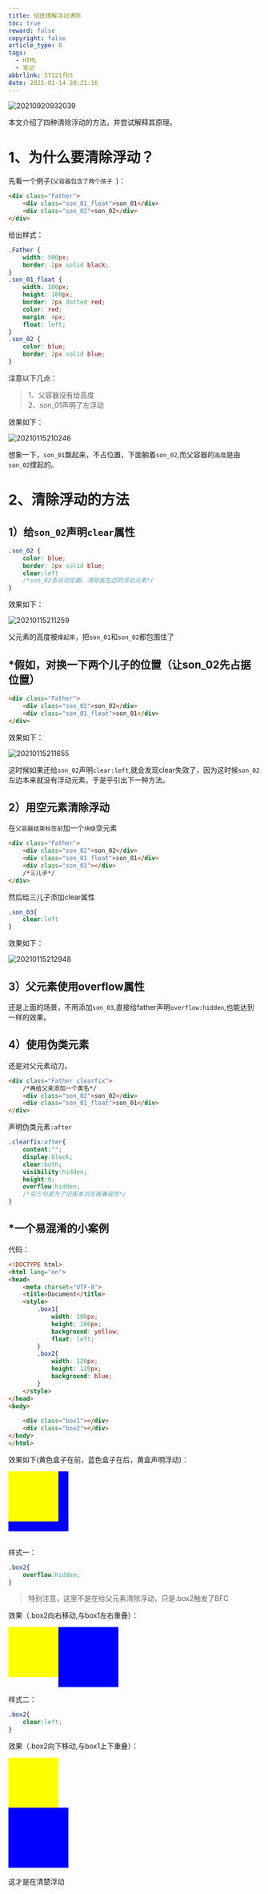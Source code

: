 ```yaml
---
title: 彻底理解浮动清除
toc: true
reward: false
copyright: false
article_type: 0
tags:
  - HTML
  - 笔记
abbrlink: 57121fb5
date: 2021-01-14 20:21:16
---
```


![20210920932039](https://cdn.jsdelivr.net/gh/Anyway521/blogpic2@main/image/20210920932039.jpg)

本文介绍了四种清除浮动的方法，并尝试解释其原理。
<!-- more -->
# 1、为什么要清除浮动？
先看一个例子(`父容器包含了两个孩子 `)：
``` html
<div class="Father">
    <div class="son_01_float">son_01</div>
    <div class="son_02">son_02</div>
</div>
```

给出样式：
``` css
.Father {
    width: 500px;
    border: 2px solid black;
}
.son_01_float {
    width: 100px;
    height: 100px;
    border: 2px dotted red;
    color: red;
    margin: 4px;
    float: left;
}
.son_02 {
    color: blue;
    border: 2px solid blue;
}
```
注意以下几点：
>1、父容器没有给高度  
>2、son_01声明了左浮动

效果如下：

![20210115210246](https://cdn.jsdelivr.net/gh/Anyway521/blogpic2@main/image/20210115210246.png)

想象一下，`son_01`飘起来，不占位置，下面躺着`son_02`,而父容器的`高度`是由`son_02`撑起的。
# 2、清除浮动的方法
## 1）给`son_02`声明`clear`属性
``` css
.son_02 {
    color: blue;
    border: 2px solid blue;
    clear:left
    /*son_02告诉浏览器，清除我左边的浮动元素*/
}
```
效果如下：

![20210115211259](https://cdn.jsdelivr.net/gh/Anyway521/blogpic2@main/image/20210115211259.png)

父元素的高度被`撑起来`，把`son_01`和`son_02`都包围住了

## *假如，对换一下两个儿子的位置（让son_02先占据位置）
``` html
<div class="Father">
    <div class="son_02">son_02</div>
    <div class="son_01_float">son_01</div>
</div>
```
效果如下：

![20210115211655](https://cdn.jsdelivr.net/gh/Anyway521/blogpic2@main/image/20210115211655.png)

这时候如果还给`son_02`声明`clear:left`,就会发现clear失效了，因为这时候`son_02`左边本来就没有浮动元素。于是乎引出下一种方法。

## 2）用空元素清除浮动
在`父容器结束标签前`加一个`块级`空元素

``` html
<div class="Father">
    <div class="son_02">son_02</div>
    <div class="son_01_float">son_01</div>
    <div class="son_03"></div>
    /*三儿子*/
</div>
```
然后给三儿子添加clear属性
``` css
.son_03{
    clear:left
}
```
效果如下：

![20210115212948](https://cdn.jsdelivr.net/gh/Anyway521/blogpic2@main/image/20210115212948.png)


## 3）父元素使用overflow属性

还是上面的场景，不用添加`son_03`,直接给father声明`overflow:hidden`,也能达到一样的效果。

## 4）使用伪类元素
还是对父元素动刀。
``` html
<div class="Father clearfix">
    /*再给父亲添加一个类名*/
    <div class="son_02">son_02</div>
    <div class="son_01_float">son_01</div>
</div>
```
声明伪类元素`:after`
``` css
.clearfix:after{
    content:"";
    display:block;
    clear:both;
    visibility:hidden;
    height:0;
    overflow:hidden;
    /*后三句是为了旧版本浏览器兼容性*/
}  
```

##  *一个易混淆的小案例
代码：
``` html
<!DOCTYPE html>
<html lang="en">
<head>
    <meta charset="UTF-8">
    <title>Document</title>
    <style>
        .box1{
            width: 100px;
            height: 100px;
            background: yellow;
            float: left;
        }
        .box2{
            width: 120px;
            height: 120px;
            background: blue;
        }
    </style>
</head>
<body>
   
    <div class="box1"></div>
    <div class="box2"></div>
</body>
</html>
```
效果如下(黄色盒子在前，蓝色盒子在后，黄盒声明浮动)：
<style>
.box1{width: 100px;height: 100px;background: yellow;float: left;}
.box2{width: 120px;height: 120px;background: blue;}
</style>
<div class="box1"></div>
<div class="box2"></div>
<br>  


样式一：
``` css
.box2{
    overflow:hidden;
}
```
>特别注意，这里不是在给父元素清除浮动，只是.box2触发了BFC   

效果（.box2向右移动,与box1左右重叠）：
<style>
.box11{width: 100px;height: 100px;background: yellow;float: left;}
.box22{width: 120px;height: 120px;background: blue;overflow:hidden}
</style>
<div class="box11"></div>
<div class="box22"></div>

样式二：
``` css
.box2{
    clear:left;
}
```
效果（.box2向下移动,与box1上下重叠）：
<style>
.box111{width: 100px;height: 100px;background: yellow;float: left;}
.box222{width: 120px;height: 120px;background: blue;clear:left}
</style>
<div class="box111"></div>
<div class="box222"></div>
<br>
这才是在清楚浮动

